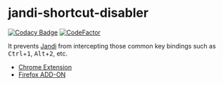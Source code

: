 # jandi-shortcut-disabler

[![Codacy Badge](https://api.codacy.com/project/badge/Grade/614af0c167fc4501bbff77978825b358)](https://app.codacy.com/gh/Attacktive/jandi-shortcut-disabler?utm_source=github.com&utm_medium=referral&utm_content=Attacktive/jandi-shortcut-disabler&utm_campaign=Badge_Grade_Settings)
[![CodeFactor](https://www.codefactor.io/repository/github/attacktive/jandi-shortcut-disabler/badge)](https://www.codefactor.io/repository/github/attacktive/jandi-shortcut-disabler)

It prevents [Jandi](https://www.jandi.com) from intercepting those common key bindings such as <kbd>Ctrl</kbd>+<kbd>1</kbd>, <kbd>Alt</kbd>+<kbd>2</kbd>, etc.

- [Chrome Extension](https://chromewebstore.google.com/detail/jandi-shortcut-disabler/ecbfmclbpfgjogeicfcigmplhnnlhfpg)
- [Firefox ADD-ON](https://addons.mozilla.org/firefox/addon/jandi-shortcut-disabler)
